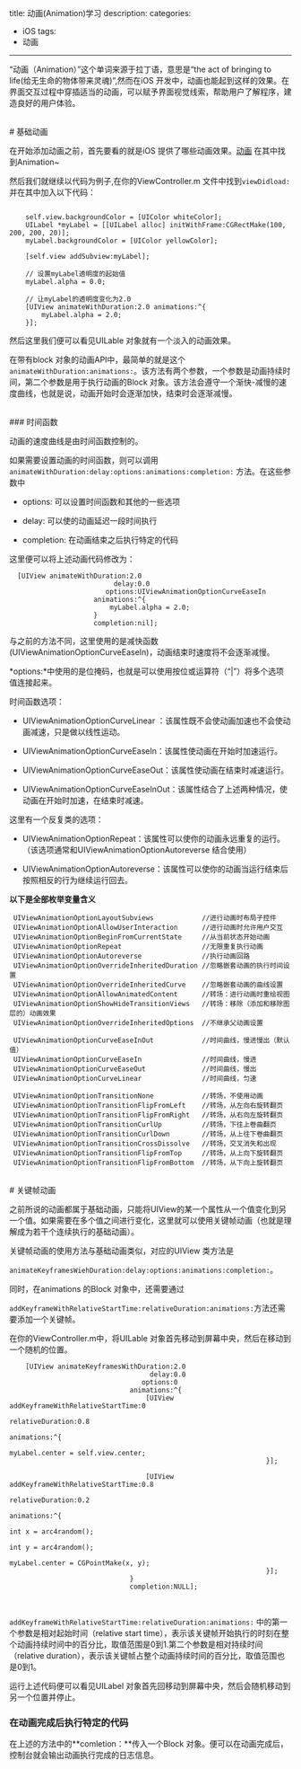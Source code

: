 title: 动画(Animation)学习
description: 
categories:
- iOS
tags:
- 动画

---

“动画（Animation）”这个单词来源于拉丁语，意思是“the act of bringing to life(给无生命的物体带来灵魂)”,然而在iOS 开发中，动画也能起到这样的效果。在界面交互过程中穿插适当的动画，可以赋予界面视觉线索，帮助用户了解程序，建造良好的用户体验。

<br>
# 基础动画

在开始添加动画之前，首先要看的就是iOS 提供了哪些动画效果。[动画](https://developer.apple.com/reference/uikit/uiview) 在其中找到Animation~

然后我们就继续以代码为例子,在你的ViewController.m 文件中找到`viewDidload:` 并在其中加入以下代码：

```
  	
  	self.view.backgroundColor = [UIColor whiteColor];
    UILabel *myLabel = [[UILabel alloc] initWithFrame:CGRectMake(100, 200, 200, 20)];
    myLabel.backgroundColor = [UIColor yellowColor];
    
    [self.view addSubview:myLabel];
    
    // 设置myLabel透明度的起始值
    myLabel.alpha = 0.0;
    
    // 让myLabel的透明度变化为2.0
    [UIView animateWithDuration:2.0 animations:^{
        myLabel.alpha = 2.0;
    }];
```
然后这里我们便可以看见UILable 对象就有一个淡入的动画效果。

在带有block 对象的动画API中，最简单的就是这个`animateWithDuration:animations:`。该方法有两个参数，一个参数是动画持续时间，第二个参数是用于执行动画的Block 对象。该方法会遵守一个渐快-减慢的速度曲线，也就是说，动画开始时会逐渐加快，结束时会逐渐减慢。

<br>
### 时间函数

动画的速度曲线是由时间函数控制的。

如果需要设置动画的时间函数，则可以调用
`animateWithDuration:delay:options:animations:completion:`
方法。在这些参数中

- options: 可以设置时间函数和其他的一些选项

- delay: 可以使的动画延迟一段时间执行

- completion: 在动画结束之后执行特定的代码

这里便可以将上述动画代码修改为：

```
  [UIView animateWithDuration:2.0
                          delay:0.0
                        options:UIViewAnimationOptionCurveEaseIn
                     animations:^{
                         myLabel.alpha = 2.0;
                     }
                     completion:nil];

```

与之前的方法不同，这里使用的是减快函数(UIViewAnimationOptionCurveEaseIn)，动画结束时速度将不会逐渐减慢。

*options:*中使用的是位掩码，也就是可以使用按位或运算符（“|”）将多个选项值连接起来。

时间函数选项：

- UIViewAnimationOptionCurveLinear ：该属性既不会使动画加速也不会使动画减速，只是做以线性运动。

- UIViewAnimationOptionCurveEaseIn：该属性使动画在开始时加速运行。

- UIViewAnimationOptionCurveEaseOut：该属性使动画在结束时减速运行。

- UIViewAnimationOptionCurveEaseInOut：该属性结合了上述两种情况，使动画在开始时加速，在结束时减速。

这里有一个反复类的选项：

- UIViewAnimationOptionRepeat：该属性可以使你的动画永远重复的运行。（该选项通常和UIViewAnimationOptionAutoreverse 结合使用）

- UIViewAnimationOptionAutoreverse：该属性可以使你的动画当运行结束后按照相反的行为继续运行回去。


**以下是全部枚举变量含义**

```
 UIViewAnimationOptionLayoutSubviews            //进行动画时布局子控件
 UIViewAnimationOptionAllowUserInteraction      //进行动画时允许用户交互
 UIViewAnimationOptionBeginFromCurrentState     //从当前状态开始动画
 UIViewAnimationOptionRepeat                    //无限重复执行动画
 UIViewAnimationOptionAutoreverse               //执行动画回路
 UIViewAnimationOptionOverrideInheritedDuration //忽略嵌套动画的执行时间设置
 UIViewAnimationOptionOverrideInheritedCurve    //忽略嵌套动画的曲线设置
 UIViewAnimationOptionAllowAnimatedContent      //转场：进行动画时重绘视图
 UIViewAnimationOptionShowHideTransitionViews   //转场：移除（添加和移除图层的）动画效果
 UIViewAnimationOptionOverrideInheritedOptions  //不继承父动画设置

 UIViewAnimationOptionCurveEaseInOut            //时间曲线，慢进慢出（默认值）
 UIViewAnimationOptionCurveEaseIn               //时间曲线，慢进
 UIViewAnimationOptionCurveEaseOut              //时间曲线，慢出
 UIViewAnimationOptionCurveLinear               //时间曲线，匀速

 UIViewAnimationOptionTransitionNone            //转场，不使用动画
 UIViewAnimationOptionTransitionFlipFromLeft    //转场，从左向右旋转翻页
 UIViewAnimationOptionTransitionFlipFromRight   //转场，从右向左旋转翻页
 UIViewAnimationOptionTransitionCurlUp          //转场，下往上卷曲翻页
 UIViewAnimationOptionTransitionCurlDown        //转场，从上往下卷曲翻页
 UIViewAnimationOptionTransitionCrossDissolve   //转场，交叉消失和出现
 UIViewAnimationOptionTransitionFlipFromTop     //转场，从上向下旋转翻页
 UIViewAnimationOptionTransitionFlipFromBottom  //转场，从下向上旋转翻页

```


<br>
# 关键帧动画

之前所说的动画都属于基础动画，只能将UIView的某一个属性从一个值变化到另一个值。如果需要在多个值之间进行变化，这里就可以使用关键帧动画（也就是理解成为若干个连续执行的基础动画）。
 
关键帧动画的使用方法与基础动画类似，对应的UIView 类方法是

`animateKeyframesWiehDuration:delay:options:animations:completion:`。

同时，在animations 的Block 对象中，还需要通过

`addKeyframeWithRelativeStartTime:relativeDuration:animations:`方法还需要添加一个关键帧。

在你的ViewController.m中，将UILable 对象首先移动到屏幕中央，然后在移动到一个随机的位置。

```
    [UIView animateKeyframesWithDuration:2.0
                                   delay:0.0
                                 options:0
                              animations:^{
                                  [UIView addKeyframeWithRelativeStartTime:0
                                                          relativeDuration:0.8
                                                                animations:^{
                                                                    myLabel.center = self.view.center;
                                                                }];
                                  
                                  [UIView addKeyframeWithRelativeStartTime:0.8
                                                          relativeDuration:0.2
                                                                animations:^{
                                                                    int x = arc4random();
                                                                    int y = arc4random();
                                                                    myLabel.center = CGPointMake(x, y);
                                                                }];
                              }
                              completion:NULL];
```

<br>

`addKeyframeWithRelativeStartTime:relativeDuration:animations:`
中的第一个参数是相对起始时间（relative start time），表示该关键帧开始执行的时刻在整个动画持续时间中的百分比，取值范围是0到1.第二个参数是相对持续时间（relative duration），表示该关键帧占整个动画持续时间的百分比，取值范围也是0到1。

运行上述代码便可以看见UILabel 对象首先回移动到屏幕中央，然后会随机移动到另一个位置并停止。


### 在动画完成后执行特定的代码

在上述的方法中的**comletion：**传入一个Block 对象。便可以在动画完成后，控制台就会输出动画执行完成的日志信息。







